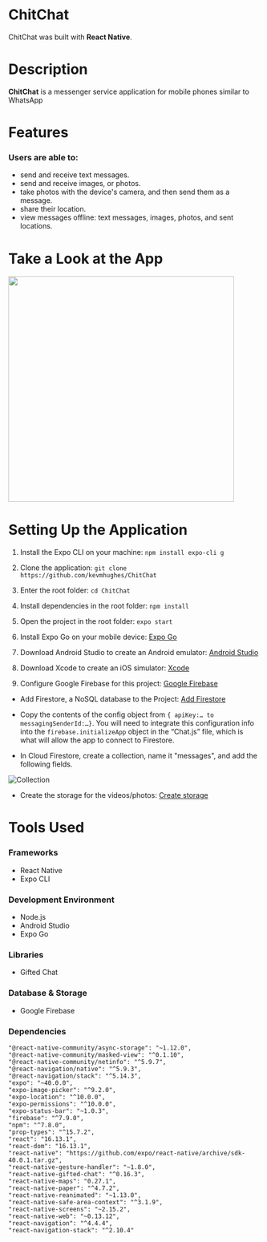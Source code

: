 # ChitChat
ChitChat was built with **React Native**.

# Description
**ChitChat** is a messenger service application for mobile phones similar to WhatsApp

# Features

### Users are able to:

* send and receive text messages.
* send and receive images, or photos.
* take photos with the device's camera, and then send them as a message.
* share their location.
* view messages offline: text messages, images, photos, and sent locations.

# Take a Look at the App
<kbd>
<img src="readme-images/ChitChat-on-iOS.gif" height="450"/>
</kbd>
 
# Setting Up the Application

1. Install the Expo CLI on your machine:
`npm install expo-cli g`

2. Clone the application: 
`git clone https://github.com/kevmhughes/ChitChat`

2. Enter the root folder: 
`cd ChitChat`

4. Install dependencies in the root folder: `npm install`


5. Open the project in the root folder:
 `expo start`
 
6. Install Expo Go on your mobile device: [Expo Go](https://docs.expo.io/get-started/installation/)
 
6. Download Android Studio to create an Android emulator: [Android Studio](https://developer.android.com/studio)

7. Download Xcode to create an iOS simulator: [Xcode](https://developer.apple.com/xcode/resources/)

8. Configure Google Firebase for this project: [Google Firebase](https://firebase.google.com)

* Add Firestore, a NoSQL database to the Project: [Add Firestore](https://firebase.google.com/docs/web/setup)

* Copy the contents of the config object from `{ apiKey:… to messagingSenderId:…}`. You will need to integrate this configuration info into the `firebase.initializeApp` object in the “Chat.js” file, which is what will allow the app to connect to Firestore.

* In Cloud Firestore, create a collection, name it "messages", and add the following fields.

![Collection](https://user-images.githubusercontent.com/48656356/114532245-f19d5680-9c4c-11eb-9162-a909f30a8009.png)

* Create the storage for the videos/photos: [Create storage](https://firebase.google.com/docs/storage?authuser=0)


# Tools Used

### Frameworks
* React Native
* Expo CLI

### Development Environment
* Node.js
* Android Studio
* Expo Go

### Libraries
* Gifted Chat

### Database & Storage
* Google Firebase    

### Dependencies

    "@react-native-community/async-storage": "~1.12.0",
    "@react-native-community/masked-view": "^0.1.10",
    "@react-native-community/netinfo": "^5.9.7",
    "@react-navigation/native": "^5.9.3",
    "@react-navigation/stack": "^5.14.3",
    "expo": "~40.0.0",
    "expo-image-picker": "^9.2.0",
    "expo-location": "^10.0.0",
    "expo-permissions": "^10.0.0",
    "expo-status-bar": "~1.0.3",
    "firebase": "^7.9.0",
    "npm": "^7.8.0",
    "prop-types": "^15.7.2",
    "react": "16.13.1",
    "react-dom": "16.13.1",
    "react-native": "https://github.com/expo/react-native/archive/sdk-40.0.1.tar.gz",
    "react-native-gesture-handler": "~1.8.0",
    "react-native-gifted-chat": "^0.16.3",
    "react-native-maps": "0.27.1",
    "react-native-paper": "^4.7.2",
    "react-native-reanimated": "~1.13.0",
    "react-native-safe-area-context": "^3.1.9",
    "react-native-screens": "~2.15.2",
    "react-native-web": "~0.13.12",
    "react-navigation": "^4.4.4",
    "react-navigation-stack": "^2.10.4"


